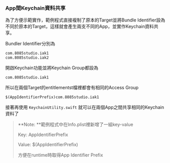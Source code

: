 ### App間Keychain資料共享

為了方便示範實作，範例程式直接複制了原本的Target並將Bundle Identifier設為不同於原本的Target，這樣就會產生兩支不同的App，並實作Keychain資料共享。

Bundler Identifier分別為
```
com.8085studio.iak1
com.8085studio.iak2
```

開啟Keychain功能並將Keychain Group都設為
```
com.8085studio.iak1
```

所以在兩個Target的entitlementst檔裡都會有相同的Access Group
```
$(AppIdentifierPrefix)com.8085studio.iak1
```

接著再使用 `KeychainUtility.swift` 就可以在兩個App之間共享相同的Keychain資料了

> **Note: **範例程式中在Info.plist裡新增了一組key-value
>
> Key: AppIdentifierPrefix
>
> Value: $(AppIdentifierPrefix)
>
> 方便在runtime時取得App Identifier Prefix
